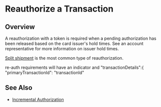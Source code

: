 # Reauthorize a Transaction

## Overview

A reauthorization with a token is required when a pending authorization has been released based on the card issuer's hold times. See an account representative for more information on issuer hold times. 

[Split shipment](../Guides-Info/Split-Shipment.md) is the most common type of reauthorization.

re-auth requirements will have an indicator and "transactionDetails":{        "primaryTransactionId": "transactionId"

## See Also
- [Incremental Authorization](Incremental-Auth.md)
